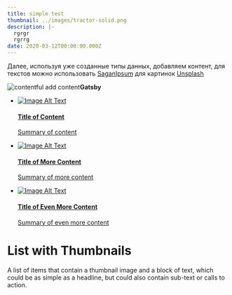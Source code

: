 ```yaml
---
title: simple test
thumbnail: ../images/tractor-solid.png
description: |-
  rgrgr
  rgrrg
date: 2020-03-12T00:00:00.000Z
---
```

Далее, используя уже созданные типы данных, добавляем контент, для текстов можно использовать [SaganIpsum](http://saganipsum.com/) для картинок [Unsplash](https://unsplash.com/search/photos/space)

![contentful add content](https://habrastorage.org/webt/t_/je/1u/t_je1uev3db2j6-io_f7xpnq9fm.gif "test")**Gatsby**

* [![Image Alt Text](https://bradfrost.github.com/this-is-responsive/patterns/images/fpo_square.png)](https://cdpn.io/bradfrost/fullpage/evwgx#)

  #### [Title of Content](https://cdpn.io/bradfrost/fullpage/evwgx#)

  [Summary of content](https://cdpn.io/bradfrost/fullpage/evwgx#)
* [![Image Alt Text](https://bradfrost.github.com/this-is-responsive/patterns/images/fpo_square.png)](https://cdpn.io/bradfrost/fullpage/evwgx#)

  #### [Title of More Content](https://cdpn.io/bradfrost/fullpage/evwgx#)

  [Summary of more content](https://cdpn.io/bradfrost/fullpage/evwgx#)
* [![Image Alt Text](https://bradfrost.github.com/this-is-responsive/patterns/images/fpo_square.png)](https://cdpn.io/bradfrost/fullpage/evwgx#)

  #### [Title of Even More Content](https://cdpn.io/bradfrost/fullpage/evwgx#)

  [Summary of even more content](https://cdpn.io/bradfrost/fullpage/evwgx#)

# List with Thumbnails

A list of items that contain a thumbnail image and a block of text, which could be as simple as a headline, but could also contain sub-text or calls to action.
